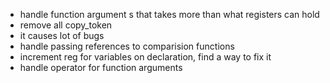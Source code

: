+ handle function argument s that takes more than what registers can hold
+ remove all copy_token
+ it causes lot of bugs
+ handle passing references to comparision functions
+ increment reg for variables on declaration, find a way to fix it
+ handle operator for function arguments